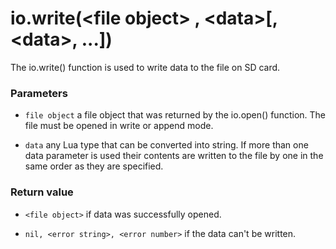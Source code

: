 # io.write(&lt;file object&gt; , &lt;data&gt;[, &lt;data&gt;, ...])

The io.write() function is used to write data to the file on SD card.


### Parameters

* `file object` a file object that was returned by the io.open() function. The file must be opened in write or append mode.

* `data` any Lua type that can be converted into string. If more than one data parameter is used their contents are written to the file by one in the same order as they are specified.

### Return value

* `<file object>` if data was successfully opened.

* `nil, <error string>, <error number>` if the data can't be written.
